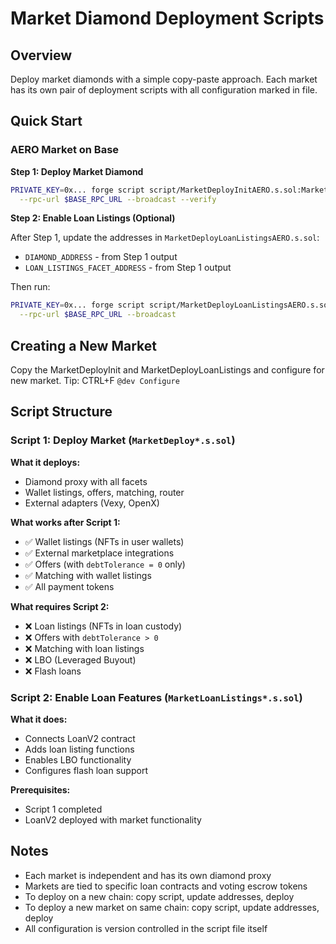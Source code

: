 # Market Diamond Deployment Scripts

## Overview

Deploy market diamonds with a simple copy-paste approach. Each market has its own pair of deployment scripts with all configuration marked in file.

## Quick Start

### AERO Market on Base

**Step 1: Deploy Market Diamond**
```bash
PRIVATE_KEY=0x... forge script script/MarketDeployInitAERO.s.sol:MarketDeployInitAERO \
  --rpc-url $BASE_RPC_URL --broadcast --verify
```

**Step 2: Enable Loan Listings (Optional)**

After Step 1, update the addresses in `MarketDeployLoanListingsAERO.s.sol`:
- `DIAMOND_ADDRESS` - from Step 1 output
- `LOAN_LISTINGS_FACET_ADDRESS` - from Step 1 output

Then run:
```bash
PRIVATE_KEY=0x... forge script script/MarketDeployLoanListingsAERO.s.sol:MarketDeployLoanListingsAERO \
  --rpc-url $BASE_RPC_URL --broadcast
```

## Creating a New Market

Copy the MarketDeployInit and MarketDeployLoanListings and configure for new market. Tip: CTRL+F `@dev Configure`


## Script Structure

### Script 1: Deploy Market (`MarketDeploy*.s.sol`)

**What it deploys:**
- Diamond proxy with all facets
- Wallet listings, offers, matching, router
- External adapters (Vexy, OpenX)

**What works after Script 1:**
- ✅ Wallet listings (NFTs in user wallets)
- ✅ External marketplace integrations
- ✅ Offers (with `debtTolerance = 0` only)
- ✅ Matching with wallet listings
- ✅ All payment tokens

**What requires Script 2:**
- ❌ Loan listings (NFTs in loan custody)
- ❌ Offers with `debtTolerance > 0`
- ❌ Matching with loan listings
- ❌ LBO (Leveraged Buyout)
- ❌ Flash loans

### Script 2: Enable Loan Features (`MarketLoanListings*.s.sol`)

**What it does:**
- Connects LoanV2 contract
- Adds loan listing functions
- Enables LBO functionality
- Configures flash loan support

**Prerequisites:**
- Script 1 completed
- LoanV2 deployed with market functionality

## Notes

- Each market is independent and has its own diamond proxy
- Markets are tied to specific loan contracts and voting escrow tokens
- To deploy on a new chain: copy script, update addresses, deploy
- To deploy a new market on same chain: copy script, update addresses, deploy
- All configuration is version controlled in the script file itself

